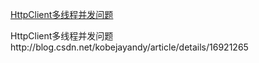 [HttpClient多线程并发问题](http://blog.csdn.net/kobejayandy/article/details/16921265 "多学习，多深入")

HttpClient多线程并发问题http://blog.csdn.net/kobejayandy/article/details/16921265
